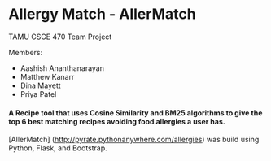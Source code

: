 # Allergy Match - AllerMatch

TAMU CSCE 470 Team Project

Members:
* Aashish Ananthanarayan
* Matthew Kanarr
* Dina Mayett
* Priya Patel

#### A Recipe tool that uses **Cosine Similarity** and **BM25 algorithms** to give the top 6 best matching recipes avoiding food allergies a user has. 

[AllerMatch] (http://pyrate.pythonanywhere.com/allergies) was build using Python, Flask, and Bootstrap. 
